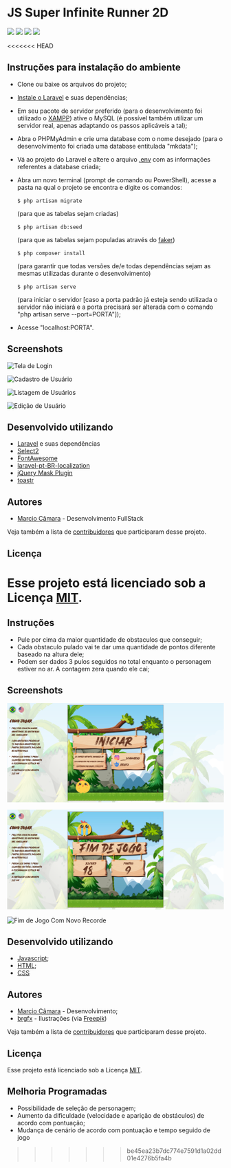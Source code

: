 # JS Super Infinite Runner 2D

![](https://img.shields.io/github/license/MarcioCamara/mkDataTest)
![](https://img.shields.io/github/repo-size/MarcioCamara/mkDataTest)
![](https://img.shields.io/github/last-commit/MarcioCamara/mkDataTest)
![](https://img.shields.io/github/followers/MarcioCamara?label=Follow%20Me&style=social)

<<<<<<< HEAD
## Instruções para instalação do ambiente

- Clone ou baixe os arquivos do projeto;
- [Instale o Laravel](https://laravel.com/docs/5.8#installing-laravel) e suas dependências;
- Em seu pacote de servidor preferido (para o desenvolvimento foi utilizado o [XAMPP](https://www.apachefriends.org/pt_br/download.html)) ative o MySQL (é possível também utilizar um servidor real, apenas adaptando os passos aplicáveis a tal);
- Abra o PHPMyAdmin e crie uma database com o nome desejado (para o desenvolvimento foi criada uma database entitulada "mkdata");
- Vá ao projeto do Laravel e altere o arquivo [.env](https://github.com/laravel/laravel/blob/master/.env.example) com as informações referentes a database criada;
- Abra um novo terminal (prompt de comando ou PowerShell), acesse a pasta na qual o projeto se encontra e digite os comandos:
  ```shell
  $ php artisan migrate
  ```
  (para que as tabelas sejam criadas)
  
  ```shell
  $ php artisan db:seed
  ```
  (para que as tabelas sejam populadas através do [faker](https://github.com/fzaninotto/Faker))
  
  ```shell
  $ php composer install
  ```
  (para garantir que todas versões de/e todas dependências sejam as mesmas utilizadas durante o desenvolvimento)
  
  ```shell
  $ php artisan serve
  ```
  (para iniciar o servidor \[caso a porta padrão já esteja sendo utilizada o servidor não iniciará e a porta precisará ser alterada com o comando "php artisan serve --port=PORTA"\]);
- Acesse "localhost:PORTA".

## Screenshots

![Tela de Login](https://raw.githubusercontent.com/MarcioCamara/mkDataTest/master/__screenshots/imagem_1.png)

![Cadastro de Usuário](https://raw.githubusercontent.com/MarcioCamara/mkDataTest/master/__screenshots/imagem_2.png)

![Listagem de Usuários](https://raw.githubusercontent.com/MarcioCamara/mkDataTest/master/__screenshots/imagem_3.png)

![Edição de Usuário](https://raw.githubusercontent.com/MarcioCamara/mkDataTest/master/__screenshots/imagem_4.png)

## Desenvolvido utilizando

- [Laravel](https://laravel.com/) e suas dependências
- [Select2](https://select2.org/)
- [FontAwesome](https://fontawesome.com/)
- [laravel-pt-BR-localization](https://github.com/lucascudo/laravel-pt-BR-localization)
- [jQuery Mask Plugin](https://igorescobar.github.io/jQuery-Mask-Plugin/)
- [toastr](https://github.com/CodeSeven/toastr)

## Autores

- [Marcio Câmara](https://marciocamara.github.io) - Desenvolvimento FullStack

Veja também a lista de [contribuidores](https://github.com/MarcioCamara/calculadora-imc/graphs/contributors) que participaram desse projeto.

## Licença

Esse projeto está licenciado sob a Licença [MIT](https://github.com/MarcioCamara/mkDataTest/blob/master/LICENSE).
=======
## Instruções

- Pule por cima da maior quantidade de obstaculos que conseguir;
- Cada obstaculo pulado vai te dar uma quantidade de pontos diferente baseado na altura dele;
- Podem ser dados 3 pulos seguidos no total enquanto o personagem estiver no ar. A contagem zera quando ele cai;

## Screenshots

![Iniciar](https://raw.githubusercontent.com/MarcioCamara/infinite-runner/master/___screenshots/initial_screen.png)

![Fim de Jogo Sem Novo Recorde](https://raw.githubusercontent.com/MarcioCamara/infinite-runner/master/___screenshots/end_screen_without_new_record.png)

![Fim de Jogo Com Novo Recorde](https://raw.githubusercontent.com/MarcioCamara/mkDataTest/master/__screenshots/end_screen_with_new_record.png)

## Desenvolvido utilizando

- [Javascript](https://developer.mozilla.org/pt-BR/docs/Aprender/JavaScript);
- [HTML](https://developer.mozilla.org/pt-BR/docs/Web/HTML/HTML5);
- [CSS](https://developer.mozilla.org/pt-BR/docs/Web/CSS)

## Autores

- [Marcio Câmara](https://marciocamara.github.io) - Desenvolvimento;
- [brgfx](https://br.freepik.com/brgfx) - Ilustrações (via [Freepik](https://br.freepik.com))

Veja também a lista de [contribuidores](https://github.com/MarcioCamara/infinite-runner/graphs/contributors) que participaram desse projeto.

## Licença

Esse projeto está licenciado sob a Licença [MIT](https://github.com/MarcioCamara/mkDataTest/blob/master/LICENSE).

## Melhoria Programadas
- Possibilidade de seleção de personagem;
- Aumento da dificuldade (velocidade e aparição de obstáculos) de acordo com pontuação;
- Mudança de cenário de acordo com pontuação e tempo seguido de jogo
>>>>>>> be45ea23b7dc774e7591d1a02dd01e4276b5fa4b
